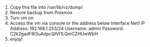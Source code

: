 1. Copy this file into /var/lib/vz/dump/
2. Restore backup from Proxmox
3. Turn vm on
4. Access the vm via console or the address below
Interface Net1 IP Address: 192.168.1.253/24
Username: admin
Password: C2k2gadF8I3uAdpcQIVt1LQmCZHUwWbH
5. enjoy!
